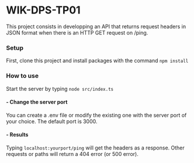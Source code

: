 # WIK-DPS-TP01

This project consists in developping an API that returns request headers in JSON format when there is an HTTP GET request on /ping.

### Setup

First, clone this project and install packages with the command ```npm install```

### How to use

Start the server by typing ```node src/index.ts```

#### - Change the server port 

You can create a .env file or modify the existing one with the server port of your choice. The default port is 3000.

#### - Results

Typing ```localhost:yourport/ping``` will get the headers as a response. Other requests or paths will return a 404 error (or 500 error).
